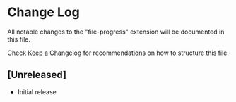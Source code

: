 # Change Log

All notable changes to the "file-progress" extension will be documented in this file.

Check [Keep a Changelog](http://keepachangelog.com/) for recommendations on how to structure this file.

## [Unreleased]

- Initial release